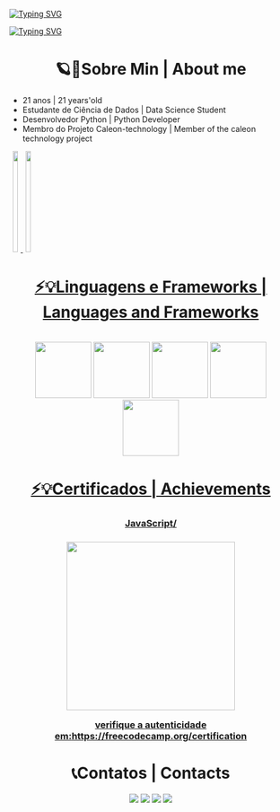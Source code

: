 
[![Typing SVG](https://readme-typing-svg.herokuapp.com?font=Fira+Code&pause=1500&color=34F700&width=200&lines=Weverton+Lobato;back-end+Developer)](https://git.io/typing-svg)

[![Typing SVG](https://readme-typing-svg.herokuapp.com?font=Fira+Code&pause=1500&color=34F700&width=200&lines=%F0%9F%91%A8%E2%80%8D%F0%9F%92%BBHello%2Cmy+name's+Weverton+Lobato;I'm+a+Back-End+Developer+;and+Software+Developer;%F0%9F%91%A8%E2%80%8D%F0%9F%92%BBOl%C3%A1%2C+eu+sou+weverton+lobato;desenvolvedor+de+Software+Back-End;e+Web+Designer)](https://git.io/typing-svg)

<h1 align="center">🪐🚀Sobre Min | About me</h1>
<ul>
  <li>21 anos | 21 years'old</li>
  <li>Estudante de Ciência de Dados | Data Science Student</li>
  <li>Desenvolvedor Python | Python Developer</li>
  <li>Membro do Projeto Caleon-technology | Member of the caleon technology project</li>
</ul>

<div style="display: inline-block;" align="center">
  <a href="https://github.com/wevlob1">
  <img  width="45%" height="180em" src="https://github-readme-stats.vercel.app/api?username=wevlob1&show_icons=true&theme=chartreuse-dark&include_all_commits=true&count_private=true"/>
  <img  width="45%" height="180em" src="https://github-readme-stats.vercel.app/api/top-langs/?username=wevlob1&layout=compact&langs_count=7&theme=chartreuse-dark"/>
</div>
<h1 align="center">⚡💡Linguagens e Frameworks | Languages and Frameworks</h1>
<div style="display: inline-block;" align="center"><br>
  <img  height="100" width="100"  src="https://cdn.jsdelivr.net/gh/devicons/devicon/icons/python/python-original.svg" />
  <img  height="100" width="100"  src="https://cdn.jsdelivr.net/gh/devicons/devicon/icons/html5/html5-original.svg" />
  <img  height="100" width="100"  src="https://cdn.jsdelivr.net/gh/devicons/devicon/icons/css3/css3-original.svg" />
  <img  height="100" width="100"  src="https://cdn.jsdelivr.net/gh/devicons/devicon/icons/javascript/javascript-original.svg" />
  <img  height="100" width="100"  src="https://cdn.jsdelivr.net/gh/devicons/devicon/icons/bootstrap/bootstrap-original.svg" />  
</div>
<h1 align="center">⚡💡Certificados | Achievements </h1>
<div>
  <div align="center">
    <h3 align="center">JavaScript/<h3>
    <img  height="300" align:"center" src="https://user-images.githubusercontent.com/116172352/197057231-280a25ba-c13b-4693-a21a-d9c6b635cc96.jpg" />
    <p align="center">verifique a autenticidade em:<a href="https://freecodecamp.org/certification/fcc862de580-fc39-4052-8f28-2a9676bca8e2/javascript-algorithms-and-data-structures" target="_blank">https://freecodecamp.org/certification</a></p>
  </div>
</div>  
<h1 align="center">📞Contatos | Contacts</h1>
<div align="center"> 
  <a href="https://instagram.com/__saturn.exe" target="_blank"><img src="https://img.shields.io/badge/-Instagram-%23E4405F?style=for-the-badge&logo=instagram&logoColor=white" target="_blank"></a>
 <a href="#" target="_blank"><img src="https://img.shields.io/badge/Discord-7289DA?style=for-the-badge&logo=discord&logoColor=white" target="_blank"></a>
  <a href = "#"><img src="https://img.shields.io/badge/-Gmail-%23333?style=for-the-badge&logo=gmail&logoColor=white" target="_blank"></a>
  <a href="#" target="_blank"><img src="https://img.shields.io/badge/-LinkedIn-%230077B5?style=for-the-badge&logo=linkedin&logoColor=white" target="_blank"></a>
</div>

